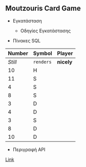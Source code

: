## Moutzouris Card Game
 - Εγκατάσταση
   - Οδηγίες Εγκατάστασης

 - Πίνακες SQL 

  Number | Symbol | Player
   --- | --- | ---
   *Still* | `renders` | **nicely**
    10 | H
11 | S
4 | S
8 |  S
3 | D
4 | D
3 | S
8 | D
10 | D
 
 * Περιγραφή API 


[Link](https://users.it.teithe.gr/~it164828/ADISE21_Sfouggarakides/www/)

